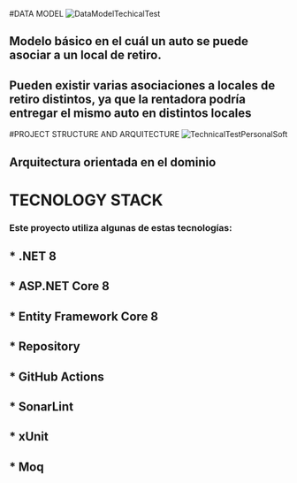 #DATA MODEL 
![DataModelTechicalTest](https://github.com/andresagudelo1/RentalTest/assets/16617416/3f5a6dc9-fe06-4fda-87a2-2cc875841ff9)
## Modelo básico en el cuál un auto se puede asociar a un local de retiro.
## Pueden existir varias asociaciones a locales de retiro distintos, ya que la rentadora podría entregar el mismo auto en distintos locales

#PROJECT STRUCTURE AND ARQUITECTURE 
![TechnicalTestPersonalSoft](https://github.com/andresagudelo1/RentalTest/assets/16617416/f14b2c7c-c420-43c8-bd68-fafa2ccf8138)
## Arquitectura orientada en el dominio

# TECNOLOGY STACK
### Este proyecto utiliza algunas de estas tecnologías:

## * .NET 8
## * ASP.NET Core 8
## * Entity Framework Core 8
## * Repository<T>
## * GitHub Actions
## * SonarLint
## * xUnit
## * Moq
